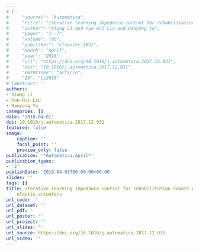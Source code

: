 ```yaml
---
# {
#     "journal": "Automatica",
#     "title": "Iterative learning impedance control for rehabilitation robots driven by series elastic actuators",
#     "author": "Xiang Li and Yun-Hui Liu and Haoyong Yu",
#     "pages": "1--7",
#     "volume": "90",
#     "publisher": "Elsevier {BV}",
#     "month": "April",
#     "year": "2018",
#     "url": "https://doi.org/10.1016/j.automatica.2017.12.031",
#     "doi": "10.1016/j.automatica.2017.12.031",
#     "ENTRYTYPE": "article",
#     "ID": "Li2018"
# }abstract: ''
authors:
- Xiang Li
- Yun-Hui Liu
- Haoyong Yu
categories: []
date: '2018-04-01'
doi: 10.1016/j.automatica.2017.12.031
featured: false
image:
    caption: ''
    focal_point: ''
    preview_only: false
publication: '*Automatica,April*'
publication_types:
- '2'
publishDate: '2018-04-01T00:00:00+08:00'
slides: ''
tags: []
title: Iterative learning impedance control for rehabilitation robots driven by series
    elastic actuators
url_code: ''
url_dataset: ''
url_pdf: ''
url_poster: ''
url_project: ''
url_slides: ''
url_source: https://doi.org/10.1016/j.automatica.2017.12.031
url_video: ''
---
```

